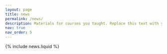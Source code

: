 ```yaml
---
layout: page
title: news
permalink: /news/
description: Materials for courses you taught. Replace this text with your description.
nav: true
nav_order: 5
---
```


{% include news.liquid %}
